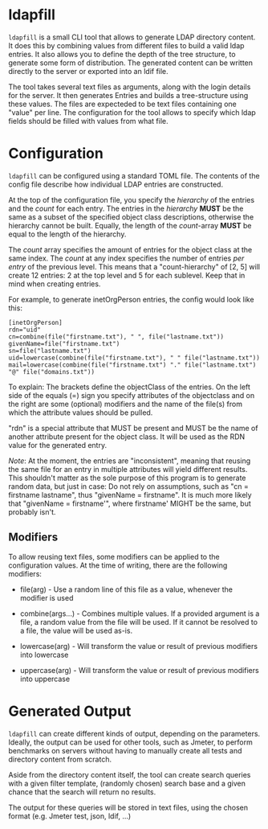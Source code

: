 # ldapfill

`ldapfill` is a small CLI tool that allows to generate LDAP directory content. It does this by
combining values from different files to build a valid ldap entries. It also allows you to
define the depth of the tree structure, to generate some form of distribution. The generated
content can be written directly to the server or exported into an ldif file.

The tool takes several text files as arguments, along with the login details for the server.
It then generates Entries and builds a tree-structure using these values. The files
are expecteded to be text files containing one "value" per line. The configuration for
the tool allows to specify which ldap fields should be filled with values from what file.

# Configuration
`ldapfill` can be configured using a standard TOML file. The contents of the config file describe
how individual LDAP entries are constructed.

At the top of the configuration file, you specify the *hierarchy* of the entries and 
the *count* for each entry. The entries in the *hierarchy* **MUST** be the same as a 
subset of the specified object class descriptions, otherwise the hierarchy cannot be built.
Equally, the length of the *count*-array **MUST** be equal to the length of the hierarchy.

The *count* array specifies the amount of entries for the object class at the same index.
The *count* at any index specifies the number of entries *per entry* of the previous level.
This means that a "count-hierarchy" of [2, 5] will create 12 entries: 2 at the top level and 
5 for each sublevel. Keep that in mind when creating entries.

For example, to generate inetOrgPerson entries, the config would look like this:

```
[inetOrgPerson]
rdn="uid"
cn=combine(file("firstname.txt"), " ", file("lastname.txt"))
givenName=file("firstname.txt")
sn=file("lastname.txt")
uid=lowercase(combine(file("firstname.txt"), " " file("lastname.txt"))
mail=lowercase(combine(file("firstname.txt") "." file("lastname.txt") "@" file("domains.txt"))
```

To explain:
The brackets define the objectClass of the entries.
On the left side of the equals (=) sign you specify attributes of the objectclass 
and on the right are some (optional) modifiers and the name of the file(s) from which the attribute 
values should be pulled.

"rdn" is a special attribute that MUST be present and MUST be the name of another attribute present
for the object class. It will be used as the RDN value for the generated entry.

*Note*: At the moment, the entries are "inconsistent", meaning that reusing the same file 
for an entry in multiple attributes will yield different results. This shouldn't matter
as the sole purpose of this program is to generate random data, but just in case: Do not 
rely on assumptions, such as "cn = firstname lastname", thus "givenName = firstname". It is 
much more likely that "givenName = firstname'", where firstname' MIGHT be the same, but 
probably isn't.

## Modifiers
To allow reusing text files, some modifiers can be applied to the configuration values. At the 
time of writing, there are the following modifiers:

* file(arg) - Use a random line of this file as a value, whenever the modifier is used

* combine(args...) - Combines multiple values. If a provided argument is a file, a random value 
from the file will be used. If it cannot be resolved to a file, the value will be used as-is.

* lowercase(arg) - Will transform the value or result of previous modifiers into lowercase

* uppercase(arg) - Will transform the value or result of previous modifiers into uppercase

# Generated Output
`ldapfill` can create different kinds of output, depending on the parameters. Ideally, the output 
can be used for other tools, such as Jmeter, to perform benchmarks on servers without having to
manually create all tests and directory content from scratch.

Aside from the directory content itself, the tool can create search queries with a given filter 
template, (randomly chosen) search base and a given chance that the search will return no results.

The output for these queries will be stored in text files, using the chosen format (e.g. Jmeter test,
json, ldif, ...)
